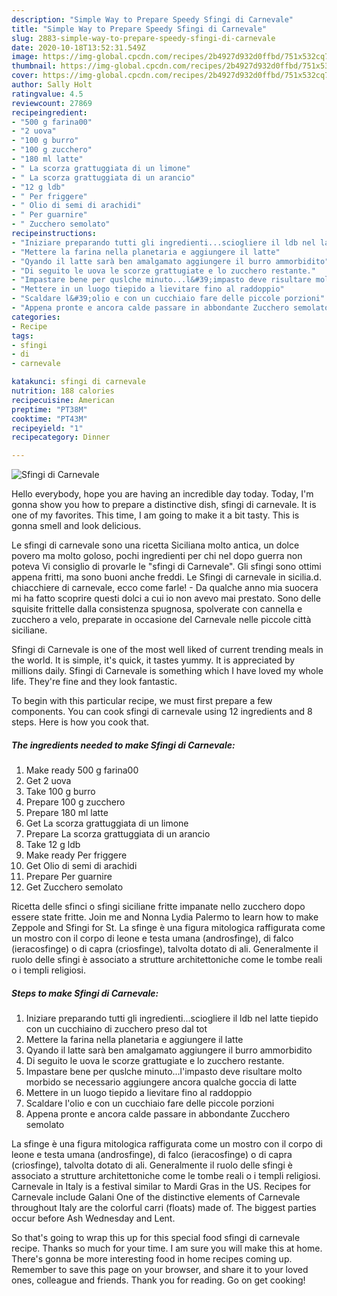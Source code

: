```yaml
---
description: "Simple Way to Prepare Speedy Sfingi di Carnevale"
title: "Simple Way to Prepare Speedy Sfingi di Carnevale"
slug: 2883-simple-way-to-prepare-speedy-sfingi-di-carnevale
date: 2020-10-18T13:52:31.549Z
image: https://img-global.cpcdn.com/recipes/2b4927d932d0ffbd/751x532cq70/sfingi-di-carnevale-recipe-main-photo.jpg
thumbnail: https://img-global.cpcdn.com/recipes/2b4927d932d0ffbd/751x532cq70/sfingi-di-carnevale-recipe-main-photo.jpg
cover: https://img-global.cpcdn.com/recipes/2b4927d932d0ffbd/751x532cq70/sfingi-di-carnevale-recipe-main-photo.jpg
author: Sally Holt
ratingvalue: 4.5
reviewcount: 27869
recipeingredient:
- "500 g farina00"
- "2 uova"
- "100 g burro"
- "100 g zucchero"
- "180 ml latte"
- " La scorza grattuggiata di un limone"
- " La scorza grattuggiata di un arancio"
- "12 g ldb"
- " Per friggere"
- " Olio di semi di arachidi"
- " Per guarnire"
- " Zucchero semolato"
recipeinstructions:
- "Iniziare preparando tutti gli ingredienti...sciogliere il ldb nel latte tiepido con un cucchiaino di zucchero preso dal tot"
- "Mettere la farina nella planetaria e aggiungere il latte"
- "Qyando il latte sarà ben amalgamato aggiungere il burro ammorbidito"
- "Di seguito le uova le scorze grattugiate e lo zucchero restante."
- "Impastare bene per quslche minuto...l&#39;impasto deve risultare molto morbido se necessario aggiungere ancora qualche goccia di latte"
- "Mettere in un luogo tiepido a lievitare fino al raddoppio"
- "Scaldare l&#39;olio e con un cucchiaio fare delle piccole porzioni"
- "Appena pronte e ancora calde passare in abbondante Zucchero semolato"
categories:
- Recipe
tags:
- sfingi
- di
- carnevale

katakunci: sfingi di carnevale 
nutrition: 188 calories
recipecuisine: American
preptime: "PT38M"
cooktime: "PT43M"
recipeyield: "1"
recipecategory: Dinner

---
```



![Sfingi di Carnevale](https://img-global.cpcdn.com/recipes/2b4927d932d0ffbd/751x532cq70/sfingi-di-carnevale-recipe-main-photo.jpg)

Hello everybody, hope you are having an incredible day today. Today, I'm gonna show you how to prepare a distinctive dish, sfingi di carnevale. It is one of my favorites. This time, I am going to make it a bit tasty. This is gonna smell and look delicious.

Le sfingi di carnevale sono una ricetta Siciliana molto antica, un dolce povero ma molto goloso, pochi ingredienti per chi nel dopo guerra non poteva Vi consiglio di provarle le &#34;sfingi di Carnevale&#34;. Gli sfingi sono ottimi appena fritti, ma sono buoni anche freddi. Le Sfingi di carnevale in sicilia.d. chiacchiere di carnevale, ecco come farle! - Da qualche anno mia suocera mi ha fatto scoprire questi dolci a cui io non avevo mai prestato. Sono delle squisite frittelle dalla consistenza spugnosa, spolverate con cannella e zucchero a velo, preparate in occasione del Carnevale nelle piccole città siciliane.

Sfingi di Carnevale is one of the most well liked of current trending meals in the world. It is simple, it's quick, it tastes yummy. It is appreciated by millions daily. Sfingi di Carnevale is something which I have loved my whole life. They're fine and they look fantastic.


To begin with this particular recipe, we must first prepare a few components. You can cook sfingi di carnevale using 12 ingredients and 8 steps. Here is how you cook that.

<!--inarticleads1-->

##### The ingredients needed to make Sfingi di Carnevale:

1. Make ready 500 g farina00
1. Get 2 uova
1. Take 100 g burro
1. Prepare 100 g zucchero
1. Prepare 180 ml latte
1. Get  La scorza grattuggiata di un limone
1. Prepare  La scorza grattuggiata di un arancio
1. Take 12 g ldb
1. Make ready  Per friggere
1. Get  Olio di semi di arachidi
1. Prepare  Per guarnire
1. Get  Zucchero semolato


Ricetta delle sfinci o sfingi siciliane fritte impanate nello zucchero dopo essere state fritte. Join me and Nonna Lydia Palermo to learn how to make Zeppole and Sfingi for St. La sfinge è una figura mitologica raffigurata come un mostro con il corpo di leone e testa umana (androsfinge), di falco (ieracosfinge) o di capra (criosfinge), talvolta dotato di ali. Generalmente il ruolo delle sfingi è associato a strutture architettoniche come le tombe reali o i templi religiosi. 

<!--inarticleads2-->

##### Steps to make Sfingi di Carnevale:

1. Iniziare preparando tutti gli ingredienti...sciogliere il ldb nel latte tiepido con un cucchiaino di zucchero preso dal tot
1. Mettere la farina nella planetaria e aggiungere il latte
1. Qyando il latte sarà ben amalgamato aggiungere il burro ammorbidito
1. Di seguito le uova le scorze grattugiate e lo zucchero restante.
1. Impastare bene per quslche minuto...l&#39;impasto deve risultare molto morbido se necessario aggiungere ancora qualche goccia di latte
1. Mettere in un luogo tiepido a lievitare fino al raddoppio
1. Scaldare l&#39;olio e con un cucchiaio fare delle piccole porzioni
1. Appena pronte e ancora calde passare in abbondante Zucchero semolato


La sfinge è una figura mitologica raffigurata come un mostro con il corpo di leone e testa umana (androsfinge), di falco (ieracosfinge) o di capra (criosfinge), talvolta dotato di ali. Generalmente il ruolo delle sfingi è associato a strutture architettoniche come le tombe reali o i templi religiosi. Carnevale in Italy is a festival similar to Mardi Gras in the US. Recipes for Carnevale include Galani One of the distinctive elements of Carnevale throughout Italy are the colorful carri (floats) made of. The biggest parties occur before Ash Wednesday and Lent. 

So that's going to wrap this up for this special food sfingi di carnevale recipe. Thanks so much for your time. I am sure you will make this at home. There's gonna be more interesting food in home recipes coming up. Remember to save this page on your browser, and share it to your loved ones, colleague and friends. Thank you for reading. Go on get cooking!
